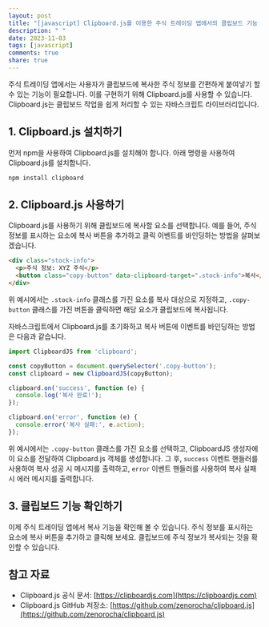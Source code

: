 ```yaml
---
layout: post
title: "[javascript] Clipboard.js를 이용한 주식 트레이딩 앱에서의 클립보드 기능 구현 방법"
description: " "
date: 2023-11-03
tags: [javascript]
comments: true
share: true
---
```


주식 트레이딩 앱에서는 사용자가 클립보드에 복사한 주식 정보를 간편하게 붙여넣기 할 수 있는 기능이 필요합니다. 이를 구현하기 위해 Clipboard.js를 사용할 수 있습니다. Clipboard.js는 클립보드 작업을 쉽게 처리할 수 있는 자바스크립트 라이브러리입니다. 

## 1. Clipboard.js 설치하기

먼저 npm을 사용하여 Clipboard.js를 설치해야 합니다. 아래 명령을 사용하여 Clipboard.js를 설치합니다.

```javascript
npm install clipboard
```

## 2. Clipboard.js 사용하기

Clipboard.js를 사용하기 위해 클립보드에 복사할 요소를 선택합니다. 예를 들어, 주식 정보를 표시하는 요소에 복사 버튼을 추가하고 클릭 이벤트를 바인딩하는 방법을 살펴보겠습니다.

```html
<div class="stock-info">
  <p>주식 정보: XYZ 주식</p>
  <button class="copy-button" data-clipboard-target=".stock-info">복사</button>
</div>
```

위 예시에서는 `.stock-info` 클래스를 가진 요소를 복사 대상으로 지정하고, `.copy-button` 클래스를 가진 버튼을 클릭하면 해당 요소가 클립보드에 복사됩니다.

자바스크립트에서 Clipboard.js를 초기화하고 복사 버튼에 이벤트를 바인딩하는 방법은 다음과 같습니다.

```javascript
import ClipboardJS from 'clipboard';

const copyButton = document.querySelector('.copy-button');
const clipboard = new ClipboardJS(copyButton);

clipboard.on('success', function (e) {
  console.log('복사 완료!');
});

clipboard.on('error', function (e) {
  console.error('복사 실패:', e.action);
});
```

위 예시에서는 `.copy-button` 클래스를 가진 요소를 선택하고, ClipboardJS 생성자에 이 요소를 전달하여 Clipboard.js 객체를 생성합니다. 그 후, `success` 이벤트 핸들러를 사용하여 복사 성공 시 메시지를 출력하고, `error` 이벤트 핸들러를 사용하여 복사 실패 시 에러 메시지를 출력합니다.

## 3. 클립보드 기능 확인하기

이제 주식 트레이딩 앱에서 복사 기능을 확인해 볼 수 있습니다. 주식 정보를 표시하는 요소에 복사 버튼을 추가하고 클릭해 보세요. 클립보드에 주식 정보가 복사되는 것을 확인할 수 있습니다.

## 참고 자료
- Clipboard.js 공식 문서: [https://clipboardjs.com](https://clipboardjs.com)
- Clipboard.js GitHub 저장소: [https://github.com/zenorocha/clipboard.js](https://github.com/zenorocha/clipboard.js)